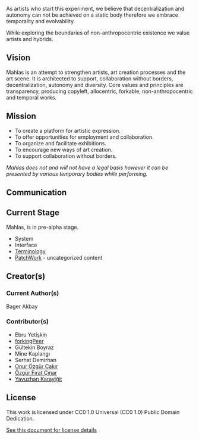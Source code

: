 As artists who start this experiment, we believe that decentralization and autonomy can not be achieved on a static body therefore we embrace temporality and evolvability.

While exploring the boundaries of non-anthropocentric existence we value artists and hybrids.

## Vision
Mahlas is an attempt to strengthen artists, art creation processes and the art scene. It is architected to support, collaboration without borders, decentralization, autonomy and diversity. Core values and principles are transparency, producing copyleft, allocentric, forkable, non-anthropocentric and temporal works.

## Mission
* To create a platform for artistic expression.
* To offer opportunities for employment and collaboration.
* To organize and facilitate exhibitions.
* To encourage new ways of art creation.
* To support collaboration without borders.

*Mahlas does not and will not have a legal basis however it can be presented by various temporary bodies while performing.*

## Communication
<link rel="shortcut icon" type="image/x-icon" href="favicon.ico">
<link rel="stylesheet" href="https://use.fontawesome.com/releases/v5.8.2/css/all.css" integrity="sha384-oS3vJWv+0UjzBfQzYUhtDYW+Pj2yciDJxpsK1OYPAYjqT085Qq/1cq5FLXAZQ7Ay" crossorigin="anonymous">

<a href="https://twitter.com/mahlasnetwork"><i class="fab fa-twitter size: 2x"></i></a>
<a href="https://discord.gg/ZQdURSM"><i class="fab fa-discord"></i></a>
<a href="https://t.me/mahlasnetwork"><i class="fab fa-telegram-plane"></i></a>

<!---

<link href="//cdn-images.mailchimp.com/embedcode/classic-10_7.css" rel="stylesheet" type="text/css">
<style type="text/css">
	#mc_embed_signup{background:#fff; clear:left; font:14px Helvetica,Arial,sans-serif; }
</style>
<div id="mc_embed_signup">
<form action="https://network.us20.list-manage.com/subscribe/post?u=3c57bba18406eb9f6f6e156fe&amp;id=6fe579719d" method="post" id="mc-embedded-subscribe-form" name="mc-embedded-subscribe-form" class="validate" target="_blank" novalidate>
    <div id="mc_embed_signup_scroll">
	<h2>Subscribe for updates</h2>
<div class="mc-field-group">
	<label for="mce-EMAIL">Email Address </label>
	<input type="email" value="" name="EMAIL" class="required email" id="mce-EMAIL">
</div>
	<div id="mce-responses" class="clear">
		<div class="response" id="mce-error-response" style="display:none"></div>
		<div class="response" id="mce-success-response" style="display:none"></div>
	</div>
    <div style="position: absolute; left: -5000px;" aria-hidden="true"><input type="text" name="b_3c57bba18406eb9f6f6e156fe_6fe579719d" tabindex="-1" value=""></div>
    <div class="clear"><input type="submit" value="Subscribe" name="subscribe" id="mc-embedded-subscribe" class="button"></div>
    </div>
</form>
</div>
<script type='text/javascript' src='//s3.amazonaws.com/downloads.mailchimp.com/js/mc-validate.js'></script><script type='text/javascript'>(function($) {window.fnames = new Array(); window.ftypes = new Array();fnames[0]='EMAIL';ftypes[0]='email';}(jQuery));var $mcj = jQuery.noConflict(true);</script>
--->


## Current Stage

Mahlas, is in pre-alpha stage.

* System
* Interface
* [Terminology](/parts/terminology.md)
* [PatchWork](/parts/uncategorized) - uncategorized content

## Creator(s)

### Current Author(s)

Bager Akbay

### Contributor(s)

* Ebru Yetişkin
* [forkingPeer](https://github.com/forkingPeer)
* Gültekin Boyraz
* Mine Kaplangı
* Serhat Demirhan
* [Onur Özgür Çakır](https://github.com/e0i)
* [Özgür Fırat Çınar](https://github.com/hiorws)
* [Yavuzhan Karayiğit](https://github.com/yavuzhan)

## License

This work is licensed under CC0 1.0 Universal (CC0 1.0) Public Domain Dedication.

[See this document for license details](LICENSE.MD)

